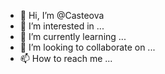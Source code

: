 - 👋 Hi, I’m @Casteova
- 👀 I’m interested in ...
- 🌱 I’m currently learning ...
- 💞️ I’m looking to collaborate on ...
- 📫 How to reach me ...

<!---
Casteova/Casteova is a ✨ special ✨ repository because its `README.md` (this file) appears on your GitHub profile.
You can click the Preview link to take a look at your changes.
--->
